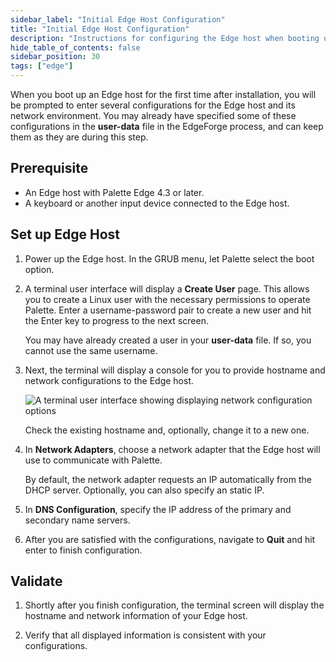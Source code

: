 ```yaml
---
sidebar_label: "Initial Edge Host Configuration"
title: "Initial Edge Host Configuration"
description: "Instructions for configuring the Edge host when booting up the Edge host for the first time."
hide_table_of_contents: false
sidebar_position: 30
tags: ["edge"]
---
```


When you boot up an Edge host for the first time after installation, you will be prompted to enter several
configurations for the Edge host and its network environment. You may already have specified some of these
configurations in the **user-data** file in the EdgeForge process, and can keep them as they are during this step.

## Prerequisite

- An Edge host with Palette Edge 4.3 or later.
- A keyboard or another input device connected to the Edge host.

## Set up Edge Host

1. Power up the Edge host. In the GRUB menu, let Palette select the boot option.

2. A terminal user interface will display a **Create User** page. This allows you to create a Linux user with the
   necessary permissions to operate Palette. Enter a username-password pair to create a new user and hit the Enter key
   to progress to the next screen.

   You may have already created a user in your **user-data** file. If so, you cannot use the same username.

3. Next, the terminal will display a console for you to provide hostname and network configurations to the Edge host.

   ![A terminal user interface showing displaying network configuration options](/cluster_edge_site-deployment_installation_initial-setup_tui.png)

   Check the existing hostname and, optionally, change it to a new one.

4. In **Network Adapters**, choose a network adapter that the Edge host will use to communicate with Palette.

   By default, the network adapter requests an IP automatically from the DHCP server. Optionally, you can also specify
   an static IP.

5. In **DNS Configuration**, specify the IP address of the primary and secondary name servers.

6. After you are satisfied with the configurations, navigate to **Quit** and hit enter to finish configuration.

## Validate

1. Shortly after you finish configuration, the terminal screen will display the hostname and network information of your
   Edge host.

2. Verify that all displayed information is consistent with your configurations.
